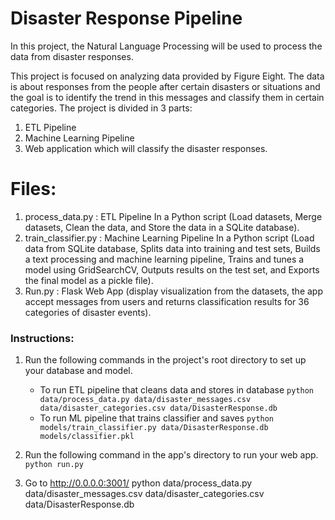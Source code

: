 # Disaster Response Pipeline 
In this project, the Natural Language Processing will be used to process the data from disaster responses. 

This project is focused on analyzing data provided by Figure Eight. The data is about responses from the people after certain disasters or situations and the goal is to identify the trend in this messages and classify them in certain categories. 
The project is divided in 3 parts:
1)	ETL Pipeline
2)	Machine Learning Pipeline
3)	Web application which will classify the disaster responses.

# Files:
1.	process_data.py : ETL Pipeline In a Python script (Load datasets, Merge datasets, Clean the data, and Store the data in a SQLite database).
2.	train_classifier.py : Machine Learning Pipeline In a Python script (Load data from SQLite database, Splits data into training and test sets, Builds a text processing and machine learning pipeline, Trains and tunes a model using GridSearchCV, Outputs results on the test set, and Exports the final model as a pickle file).
3.	Run.py : Flask Web App (display visualization from the datasets, the app accept messages from users and returns classification results for 36 categories of disaster events).

### Instructions:
1. Run the following commands in the project's root directory to set up your database and model.

    - To run ETL pipeline that cleans data and stores in database
        `python data/process_data.py data/disaster_messages.csv data/disaster_categories.csv data/DisasterResponse.db`
    - To run ML pipeline that trains classifier and saves
        `python models/train_classifier.py data/DisasterResponse.db models/classifier.pkl`

2. Run the following command in the app's directory to run your web app.
    `python run.py`

3. Go to http://0.0.0.0:3001/
python data/process_data.py data/disaster_messages.csv data/disaster_categories.csv data/DisasterResponse.db
